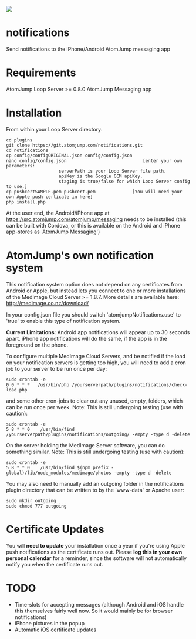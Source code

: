 <img src="https://atomjump.com/images/logo80.png">

# notifications
Send notifications to the iPhone/Android AtomJump messaging app

# Requirements

AtomJump Loop Server >= 0.8.0
AtomJump Messaging app


# Installation

From within your Loop Server directory:

```
cd plugins
git clone https://git.atomjump.com/notifications.git
cd notifications
cp config/configORIGINAL.json config/config.json
nano config/config.json								[enter your own parameters:
					serverPath is your Loop Server file path.
					apiKey is the Google GCM apiKey.
					staging is true/false for which Loop Server config to use.]
cp pushcertSAMPLE.pem pushcert.pem				[You will need your own Apple push certicate in here]
php install.php
```

At the user end, the Android/iPhone app at https://src.atomjump.com/atomjump/messaging needs to be installed (this can be built with Cordova, or this is available on the Android and iPhone app-stores as 'AtomJump Messaging')


# AtomJump's own notification system

This notification system option does not depend on any certificates from Android or Apple, but instead lets you connect to one or more installations of the MedImage Cloud Server >= 1.8.7. More details are available here: http://medimage.co.nz/download/

In your config.json file you should switch 'atomjumpNotifications.use' to 'true' to enable this type of notification system.

**Current Limitations**: Android app notifications will appear up to 30 seconds apart. iPhone app notifications will do the same, if the app is in the foreground on the phone.

To configure multiple MedImage Cloud Servers, and be notified if the load on your notification servers is getting too high, you will need to add a cron job to your server to be run once per day:

```
sudo crontab -e  
0 0 * * *	/usr/bin/php /yourserverpath/plugins/notifications/check-load.php
```

and some other cron-jobs to clear out any unused, empty, folders, which can be run once per week. Note: This is still undergoing testing (use with caution):
```
sudo crontab -e 
5 8 * * 0    /usr/bin/find /yourserverpath/plugins/notifications/outgoing/ -empty -type d -delete
```

On the server holding the MedImage Server software, you can do something similar. Note: This is still undergoing testing (use with caution):
```
sudo crontab -e 
5 8 * * 0    /usr/bin/find $(npm prefix -global)/lib/node_modules/medimage/photos -empty -type d -delete
```

You may also need to manually add an outgoing folder in the notifications plugin directory that can be written to by the 'www-data' or Apache user:
```
sudo mkdir outgoing
sudo chmod 777 outgoing
```


# Certificate Updates

You will **need to update** your installation once a year if you're using Apple push notifications as the certificate runs out.
Please **log this in your own personal calendar** for a reminder, since the software will not automatically notify you when the certificate runs out.


# TODO

* Time-slots for accepting messages (although Android and iOS handle this themselves fairly well now. So it would mainly be for browser notifications)
* iPhone pictures in the popup
* Automatic iOS certificate updates

